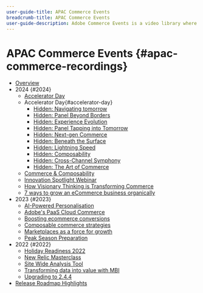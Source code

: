 ```yaml
---
user-guide-title: APAC Commerce Events
breadcrumb-title: APAC Commerce Events
user-guide-description: Adobe Commerce Events is a video library where experts and peers have shared their thoughts and ideas on how to use Adobe Commerce.
---
```


# APAC Commerce Events {#apac-commerce-recordings}

+ [Overview](overview.md)
+ 2024 {#2024}
  + [Accelerator Day](2024/accelerator-day/overview.md)
  + Accelerator Day{#accelerator-day}
    + [Hidden: Navigating tomorrow](./2024/accelerator-day/navigating-tomorrow.md)
    + [Hidden: Panel Beyond Borders](./2024/accelerator-day/panel-beyond-borders.md)
    + [Hidden: Experience Evolution](./2024/accelerator-day/experience-evolution.md)
    + [Hidden: Panel Tapping into Tomorrow](./2024/accelerator-day/panel-tapping-into-tomorrow.md)
    + [Hidden: Next-gen Commerce](./2024/accelerator-day/next-gen-commerce.md)
    + [Hidden: Beneath the Surface](./2024/accelerator-day/beneath-the-surface.md)
    + [Hidden: Lightning Speed](./2024/accelerator-day/lightning-speed.md)
    + [Hidden: Composability](./2024/accelerator-day/composability.md)
    + [Hidden: Cross-Channel Symphony](./2024/accelerator-day/cross-channel-symphony.md)
    + [Hidden: The Art of Commerce](./2024/accelerator-day/the-art-of-commerce.md)
  + [Commerce & Composability](2024/commerce-and-composability.md)
  + [Innovation Spotlight Webinar](2024/innovation-spotlight.md)
  + [How Visionary Thinking is Transforming Commerce](2024/visionary-thinking.md)
  + [7 ways to grow an eCommerce business organically](2024/grow-ecommerce-business.md)
+ 2023 {#2023}
   + [AI-Powered Personalisation](2023/ai-personalisation.md)
   + [Adobe's PaaS Cloud Commerce](2023/adobes-paas-cloud-commerce.md)  
   + [Boosting ecommerce conversions](2023/ecommerce-conversions.md)
   + [Composable commerce strategies](2023/composable-commerce.md)
   + [Marketplaces as a force for growth](2023/marketplaces.md)
   + [Peak Season Preparation](2023/peak-season-prep.md) 
+ 2022 {#2022}
   + [Holiday Readiness 2022](2022/holiday.md)
   + [New Relic Masterclass](2022/new-relic.md)
   + [Site Wide Analysis Tool](2022/analysis-tool.md)
   + [Transforming data into value with MBI](2022/mbi.md)
   + [Upgrading to 2.4.4](2022/upgrade.md)
+ [Release Roadmap Highlights](release-highlights.md)
  
<!--+ Commerce Events {#commerce-events}
  + [Overview](commerce-events/overview.md)
  + 2022 {#2022}
    + [Top Tips and Tricks for Adobe Campaign Standard](customer-journeys/2022/tips-and-tricks.md)
    + [Develop and customize data models in Adobe [!DNL Campaign Classic]](customer-journeys/2022/data-models.md)

+ Data and insights {#commerce-release-updates}
  + [Overview](commerce-release-updates/overview.md)
  + 2022 {#2022}
    + [Innovations and trends](data-and-insights/2022/innovations.md)
    + [Sensei and Analysis Workspace](data-and-insights/2022/sensei.md)
    + [Personalize and automate with Adobe Target](data-and-insights/2022/personalize.md)
    + [Analytics and Target applications for Mobile and Apps](data-and-insights/2022/mobile-and-apps.md)
    + [Cross Device Analytics and Customer Journey Analytics](data-and-insights/2022/cross-device-analytics.md) -->